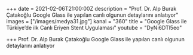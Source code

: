 +++
date = 2021-02-06T21:00:00Z
description = "Prof. Dr. Alp Burak Çatakoğlu Google Glass ile yapılan canlı olgunun detaylarını anlatıyor"
images = ["/images/medya31.jpg"]
kanal = "360"
title = "Google Glass ile Türkiye’de ilk Canlı Eriyen Stent Uygulaması"
youtube = "DyNi6DTl5eo"

+++
Prof. Dr. Alp Burak Çatakoğlu Google Glass ile yapılan canlı olgunun detaylarını anlatıyor